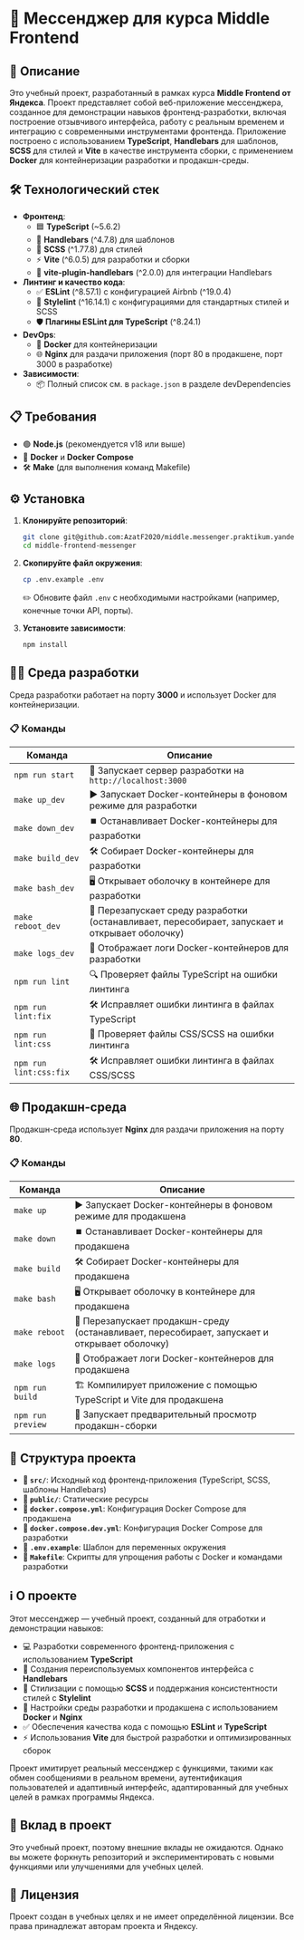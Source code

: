 # 📨 Мессенджер для курса Middle Frontend

## 📖 Описание
Это учебный проект, разработанный в рамках курса **Middle Frontend от Яндекса**. Проект представляет собой веб-приложение мессенджера, созданное для демонстрации навыков фронтенд-разработки, включая построение отзывчивого интерфейса, работу с реальным временем и интеграцию с современными инструментами фронтенда. Приложение построено с использованием **TypeScript**, **Handlebars** для шаблонов, **SCSS** для стилей и **Vite** в качестве инструмента сборки, с применением **Docker** для контейнеризации разработки и продакшн-среды.

## 🛠️ Технологический стек
- **Фронтенд**:
  - 🟦 **TypeScript** (~5.6.2)
  - 📜 **Handlebars** (^4.7.8) для шаблонов
  - 🎨 **SCSS** (^1.77.8) для стилей
  - ⚡ **Vite** (^6.0.5) для разработки и сборки
  - 🔗 **vite-plugin-handlebars** (^2.0.0) для интеграции Handlebars
- **Линтинг и качество кода**:
  - ✅ **ESLint** (^8.57.1) с конфигурацией Airbnb (^19.0.4)
  - 🎨 **Stylelint** (^16.14.1) с конфигурациями для стандартных стилей и SCSS
  - 🛡️ **Плагины ESLint для TypeScript** (^8.24.1)
- **DevOps**:
  - 🐳 **Docker** для контейнеризации
  - 🌐 **Nginx** для раздачи приложения (порт 80 в продакшене, порт 3000 в разработке)
- **Зависимости**:
  - 📦 Полный список см. в `package.json` в разделе devDependencies

## 📋 Требования
- 🟢 **Node.js** (рекомендуется v18 или выше)
- 🐳 **Docker** и **Docker Compose**
- 🛠️ **Make** (для выполнения команд Makefile)

## ⚙️ Установка
1. **Клонируйте репозиторий**:
   ```bash
   git clone git@github.com:AzatF2020/middle.messenger.praktikum.yandex.git
   cd middle-frontend-messenger
   ```

2. **Скопируйте файл окружения**:
   ```bash
   cp .env.example .env
   ```
   ✏️ Обновите файл `.env` с необходимыми настройками (например, конечные точки API, порты).

3. **Установите зависимости**:
   ```bash
   npm install
   ```

## 🧑‍💻 Среда разработки
Среда разработки работает на порту **3000** и использует Docker для контейнеризации.

### 📋 Команды
| Команда | Описание |
|---------|----------|
| `npm run start` | 🚀 Запускает сервер разработки на `http://localhost:3000` |
| `make up_dev` | ▶️ Запускает Docker-контейнеры в фоновом режиме для разработки |
| `make down_dev` | ⏹️ Останавливает Docker-контейнеры для разработки |
| `make build_dev` | 🛠️ Собирает Docker-контейнеры для разработки |
| `make bash_dev` | 🖥️ Открывает оболочку в контейнере для разработки |
| `make reboot_dev` | 🔄 Перезапускает среду разработки (останавливает, пересобирает, запускает и открывает оболочку) |
| `make logs_dev` | 📜 Отображает логи Docker-контейнеров для разработки |
| `npm run lint` | 🔍 Проверяет файлы TypeScript на ошибки линтинга |
| `npm run lint:fix` | 🛠️ Исправляет ошибки линтинга в файлах TypeScript |
| `npm run lint:css` | 🎨 Проверяет файлы CSS/SCSS на ошибки линтинга |
| `npm run lint:css:fix` | 🛠️ Исправляет ошибки линтинга в файлах CSS/SCSS |

## 🌐 Продакшн-среда
Продакшн-среда использует **Nginx** для раздачи приложения на порту **80**.

### 📋 Команды
| Команда | Описание |
|---------|----------|
| `make up` | ▶️ Запускает Docker-контейнеры в фоновом режиме для продакшена |
| `make down` | ⏹️ Останавливает Docker-контейнеры для продакшена |
| `make build` | 🛠️ Собирает Docker-контейнеры для продакшена |
| `make bash` | 🖥️ Открывает оболочку в контейнере для продакшена |
| `make reboot` | 🔄 Перезапускает продакшн-среду (останавливает, пересобирает, запускает и открывает оболочку) |
| `make logs` | 📜 Отображает логи Docker-контейнеров для продакшена |
| `npm run build` | 🏗️ Компилирует приложение с помощью TypeScript и Vite для продакшена |
| `npm run preview` | 👀 Запускает предварительный просмотр продакшн-сборки |

## 📂 Структура проекта
- **📁 `src/`**: Исходный код фронтенд-приложения (TypeScript, SCSS, шаблоны Handlebars)
- **📁 `public/`**: Статические ресурсы
- **📄 `docker.compose.yml`**: Конфигурация Docker Compose для продакшена
- **📄 `docker.compose.dev.yml`**: Конфигурация Docker Compose для разработки
- **📄 `.env.example`**: Шаблон для переменных окружения
- **📄 `Makefile`**: Скрипты для упрощения работы с Docker и командами разработки

## ℹ️ О проекте
Этот мессенджер — учебный проект, созданный для отработки и демонстрации навыков:
- 💻 Разработки современного фронтенд-приложения с использованием **TypeScript**
- 🧩 Создания переиспользуемых компонентов интерфейса с **Handlebars**
- 🎨 Стилизации с помощью **SCSS** и поддержания консистентности стилей с **Stylelint**
- 🐳 Настройки среды разработки и продакшена с использованием **Docker** и **Nginx**
- ✅ Обеспечения качества кода с помощью **ESLint** и **TypeScript**
- ⚡ Использования **Vite** для быстрой разработки и оптимизированных сборок

Проект имитирует реальный мессенджер с функциями, такими как обмен сообщениями в реальном времени, аутентификация пользователей и адаптивный интерфейс, адаптированный для учебных целей в рамках программы Яндекса.

## 🤝 Вклад в проект
Это учебный проект, поэтому внешние вклады не ожидаются. Однако вы можете форкнуть репозиторий и экспериментировать с новыми функциями или улучшениями для учебных целей.

## 📜 Лицензия
Проект создан в учебных целях и не имеет определённой лицензии. Все права принадлежат авторам проекта и Яндексу.
